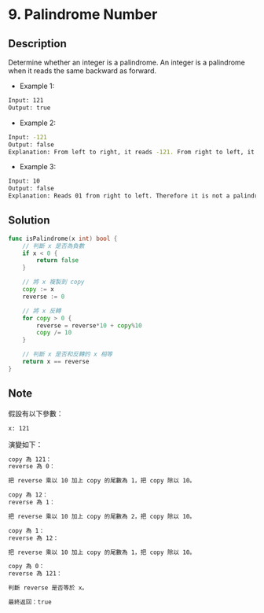 # 9. Palindrome Number

## Description

Determine whether an integer is a palindrome. An integer is a palindrome when it reads the same backward as forward.

- Example 1:

```BASH
Input: 121
Output: true
```

- Example 2:

```BASH
Input: -121
Output: false
Explanation: From left to right, it reads -121. From right to left, it becomes 121-. Therefore it is not a palindrome.
```

- Example 3:

```BASH
Input: 10
Output: false
Explanation: Reads 01 from right to left. Therefore it is not a palindrome.
```

## Solution

```GO
func isPalindrome(x int) bool {
	// 判斷 x 是否為負數
	if x < 0 {
		return false
	}

	// 將 x 複製到 copy
	copy := x
	reverse := 0

	// 將 x 反轉
	for copy > 0 {
		reverse = reverse*10 + copy%10
		copy /= 10
	}

	// 判斷 x 是否和反轉的 x 相等
	return x == reverse
}
```

## Note

假設有以下參數：

```BASH
x: 121
```

演變如下：

```BASH
copy 為 121：
reverse 為 0：

把 reverse 乘以 10 加上 copy 的尾數為 1，把 copy 除以 10。

copy 為 12：
reverse 為 1：

把 reverse 乘以 10 加上 copy 的尾數為 2，把 copy 除以 10。

copy 為 1：
reverse 為 12：

把 reverse 乘以 10 加上 copy 的尾數為 1，把 copy 除以 10。

copy 為 0：
reverse 為 121：

判斷 reverse 是否等於 x。

最終返回：true
```

